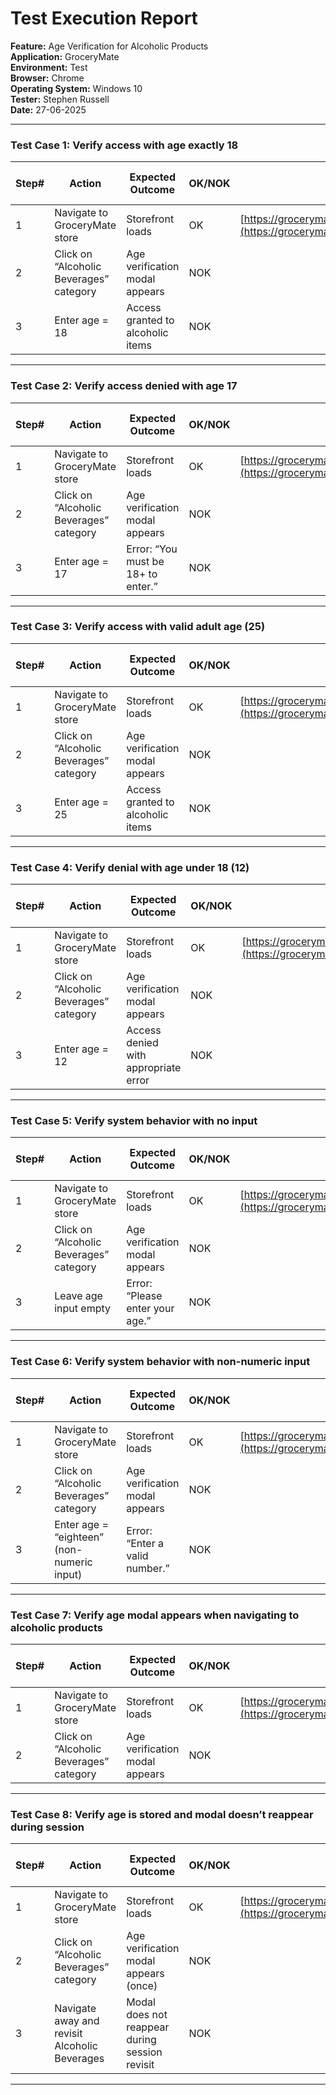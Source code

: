 # **Test Execution Report**

**Feature:** Age Verification for Alcoholic Products  
 **Application:** GroceryMate  
 **Environment:** Test  
 **Browser:** Chrome  
 **Operating System:** Windows 10  
 **Tester:** Stephen Russell  
 **Date:** 27-06-2025

---

### **Test Case 1: Verify access with age exactly 18**

| Step\# | Action | Expected Outcome | OK/NOK | URL | Link to issue |
| ----- | ----- | ----- | ----- | ----- | ----- |
| 1 | Navigate to GroceryMate store | Storefront loads | OK | [https://grocerymate.masterschool.com/store](https://grocerymate.masterschool.com/store) |  |
| 2 | Click on “Alcoholic Beverages” category | Age verification modal appears | NOK |  | Bug \#5 |
| 3 | Enter age \= 18 | Access granted to alcoholic items | NOK |  | Bug \#5 |

---

### **Test Case 2: Verify access denied with age 17**

| Step\# | Action | Expected Outcome | OK/NOK | URL | Link to issue |
| ----- | ----- | ----- | ----- | ----- | ----- |
| 1 | Navigate to GroceryMate store | Storefront loads | OK | [https://grocerymate.masterschool.com/store](https://grocerymate.masterschool.com/store) |  |
| 2 | Click on “Alcoholic Beverages” category | Age verification modal appears | NOK |  | Bug \#5 |
| 3 | Enter age \= 17 | Error: “You must be 18+ to enter.” | NOK |  | Bug \#5 |

---

### **Test Case 3: Verify access with valid adult age (25)**

| Step\# | Action | Expected Outcome | OK/NOK | URL | Link to issue |
| ----- | ----- | ----- | ----- | ----- | ----- |
| 1 | Navigate to GroceryMate store | Storefront loads | OK | [https://grocerymate.masterschool.com/store](https://grocerymate.masterschool.com/store) |  |
| 2 | Click on “Alcoholic Beverages” category | Age verification modal appears | NOK |  | Bug \#5 |
| 3 | Enter age \= 25 | Access granted to alcoholic items | NOK |  | Bug \#5 |

---

### **Test Case 4: Verify denial with age under 18 (12)**

| Step\# | Action | Expected Outcome | OK/NOK | URL | Link to issue |
| ----- | ----- | ----- | ----- | ----- | ----- |
| 1 | Navigate to GroceryMate store | Storefront loads | OK | [https://grocerymate.masterschool.com/store](https://grocerymate.masterschool.com/store) |  |
| 2 | Click on “Alcoholic Beverages” category | Age verification modal appears | NOK |  | Bug \#5 |
| 3 | Enter age \= 12 | Access denied with appropriate error | NOK |  | Bug \#5 |

---

### **Test Case 5: Verify system behavior with no input**

| Step\# | Action | Expected Outcome | OK/NOK | URL | Link to issue |
| ----- | ----- | ----- | ----- | ----- | ----- |
| 1 | Navigate to GroceryMate store | Storefront loads | OK | [https://grocerymate.masterschool.com/store](https://grocerymate.masterschool.com/store) |  |
| 2 | Click on “Alcoholic Beverages” category | Age verification modal appears | NOK |  | Bug \#5 |
| 3 | Leave age input empty | Error: “Please enter your age.” | NOK |  | Bug \#5 |

---

### **Test Case 6: Verify system behavior with non-numeric input**

| Step\# | Action | Expected Outcome | OK/NOK | URL | Link to issue |
| ----- | ----- | ----- | ----- | ----- | ----- |
| 1 | Navigate to GroceryMate store | Storefront loads | OK | [https://grocerymate.masterschool.com/store](https://grocerymate.masterschool.com/store) |  |
| 2 | Click on “Alcoholic Beverages” category | Age verification modal appears | NOK |  | Bug \#5 |
| 3 | Enter age \= “eighteen” (non-numeric input) | Error: “Enter a valid number.” | NOK |  | Bug \#5 |

---

### **Test Case 7: Verify age modal appears when navigating to alcoholic products**

| Step\# | Action | Expected Outcome | OK/NOK | URL | Link to issue |
| ----- | ----- | ----- | ----- | ----- | ----- |
| 1 | Navigate to GroceryMate store | Storefront loads | OK | [https://grocerymate.masterschool.com/store](https://grocerymate.masterschool.com/store) |  |
| 2 | Click on “Alcoholic Beverages” category | Age verification modal appears | NOK |  | Bug \#5 |

---

### **Test Case 8: Verify age is stored and modal doesn’t reappear during session**

| Step\# | Action | Expected Outcome | OK/NOK | URL | Link to issue |
| ----- | ----- | ----- | ----- | ----- | ----- |
| 1 | Navigate to GroceryMate store | Storefront loads | OK | [https://grocerymate.masterschool.com/store](https://grocerymate.masterschool.com/store) |  |
| 2 | Click on “Alcoholic Beverages” category | Age verification modal appears (once) | NOK |  | Bug \#5 |
| 3 | Navigate away and revisit Alcoholic Beverages | Modal does not reappear during session revisit | NOK |  | Bug \#5 |

---

